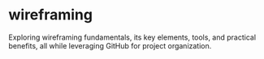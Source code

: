 # wireframing
Exploring wireframing fundamentals, its key elements, tools, and practical benefits, all while leveraging GitHub for project organization.

